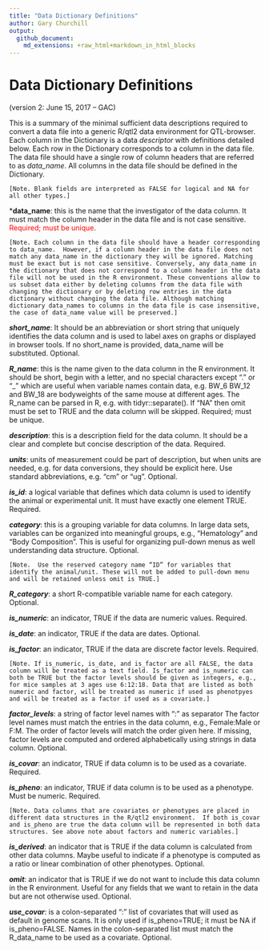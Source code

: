 ```yaml
---
title: "Data Dictionary Definitions"
author: Gary Churchill
output: 
  github_document:
    md_extensions: +raw_html+markdown_in_html_blocks
---
```


# Data Dictionary Definitions
(version 2: June 15, 2017 – GAC)

This is a summary of the minimal sufficient data descriptions required to convert a data file into a generic R/qtl2 data environment for QTL-browser. Each column in the Dictionary is a data *descriptor* with definitions detailed below. Each row in the Dictionary corresponds to a column in the data file. The data file should have a single row of column headers that are referred to as *data_name*.  All columns in the data file should be defined in the Dictionary.

`[Note. Blank fields are interpreted as FALSE for logical and NA for all other types.]`

***data_name**: this is the name that the investigator of the data column. It must match the column header in the data file and is not case sensitive. <span style="color:red">Required; must be unique</span>.

`[Note. Each column in the data file should have a header corresponding to data_name.  However, if a column header in the data file does not match any data_name in the dictionary they will be ignored. Matching must be exact but is not case sensitive. Conversely, any data_name in the dictionary that does not correspond to a column header in the data file will not be used in the R environment. These conventions allow to us subset data either by deleting columns from the data file with changing the dictionary or by deleting row entries in the data dictionary without changing the data file. Although matching dictionary data_names to columns in the data file is case insensitive, the case of data_name value will be preserved.]`

***short_name***: It should be an abbreviation or short string that uniquely identifies the data column and is used to label axes on graphs or displayed in browser tools. If no short_name is provided, data_name will be substituted. Optional.

***R_name***: this is the name given to the data column in the R environment.  It should be short, begin with a letter, and no special characters except “.” or “_” which are useful when variable names contain data, e.g.  BW_6  BW_12  and BW_18 are bodyweights of the same mouse at different ages.  The R_name can be parsed in R, e.g. with tidyr::separate(). If “NA” then omit must be set to TRUE and the data column will be skipped. Required; must be unique.

***description***: this is a description field for the data column.  It should be a clear and complete but concise description of the data. Required. 

***units***: units of measurement could be part of description, but when units are needed, e.g. for data conversions, they should be explicit here.  Use standard abbreviations, e.g. “cm” or “ug”. Optional. 

***is_id***: a logical variable that defines which data column is used to identify the animal or experimental unit. It must have exactly one element TRUE. Required.

***category***: this is a grouping variable for data columns. In large data sets, variables can be organized into meaningful groups, e.g., “Hematology” and “Body Composition”.  This is useful for organizing pull-down menus as well understanding data structure. Optional.

`[Note.  Use the reserved category name “ID” for variables that identify the animal/unit. These will not be added to pull-down menu and will be retained unless omit is TRUE.]`

***R_category***: a short R-compatible variable name for each category. Optional.

***is_numeric***: an indicator, TRUE if the data are numeric values. Required.

***is_date***: an indicator, TRUE if the data are dates. Optional.

***is_factor***: an indicator, TRUE if the data are discrete factor levels. Required.  

`[Note. If is_numeric, is_date, and is_factor are all FALSE, the data column will be treated as a text field. Is_factor and is_numeric can both be TRUE but the factor levels should be given as integers, e.g., for mice samples at 3 ages use 6:12:18. Data that are listed as both numeric and factor, will be treated as numeric if used as phenotpyes and will be treated as a factor if used as a covariate.]`

***factor_levels***: a string of factor level names with “:” as separator The factor level names must match the entries in the data column, e.g., Female:Male or F:M. The order of factor levels will match the order given here. If missing, factor levels are computed and ordered alphabetically using strings in data column. Optional.

***is_covar***: an indicator, TRUE if data column is to be used as a covariate. Required.

***is_pheno***: an indicator, TRUE if data column is to be used as a phenotype. Must be numeric. Required.

`[Note. Data columns that are covariates or phenotypes are placed in different data structures in the R/qtl2 environment.  If both is_covar and is_pheno are true the data column will be represented in both data structures. See above note about factors and numeric variables.]`

***is_derived***: an indicator that is TRUE if the data column is calculated from other data columns. Maybe useful to indicate if a phenotype is computed as a ratio or linear combination of other phenotypes. Optional. 

***omit***: an indicator that is TRUE if we do not want to include this data column in the R environment. Useful for any fields that we want to retain in the data but are not otherwise used. Optional.

***use_covar***: is a colon-separated “:”  list of covariates that will used as default in genome scans. It is only used if is_pheno=TRUE; it must be NA if is_pheno=FALSE. Names in the colon-separated list must match the R_data_name to be used as a covariate. Optional.


